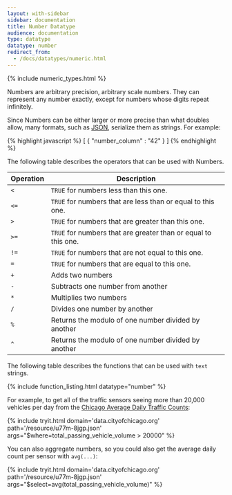 ```yaml
---
layout: with-sidebar
sidebar: documentation
title: Number Datatype
audience: documentation
type: datatype
datatype: number
redirect_from:
  - /docs/datatypes/numeric.html
---
```


{% include numeric_types.html %}

Numbers are arbitrary precision, arbitrary scale numbers.  They can represent any number exactly, except for numbers whose digits repeat infinitely.

Since Numbers can be either larger or more precise than what doubles allow, many formats, such as [JSON](/docs/formats/json.html), serialize them as strings. For example:

{% highlight javascript %}
[ {
  "number_column" : "42"
} ]
{% endhighlight %}


The following table describes the operators that can be used with Numbers.

| Operation | Description                                                    |
| ---       | ---                                                            |
| `<`       | `TRUE` for numbers less than this one.                         |
| `<=`      | `TRUE` for numbers that are less than or equal to this one.    |
| `>`       | `TRUE` for numbers that are greater than this one.             |
| `>=`      | `TRUE` for numbers that are greater than or equal to this one. |
| `!=`      | `TRUE` for numbers that are not equal to this one.             |
| `=`       | `TRUE` for numbers that are equal to this one.                 |
| `+`       | Adds two numbers                                               |
| `-`       | Subtracts one number from another                              |
| `*`       | Multiplies two numbers                                         |
| `/`       | Divides one number by another                                  |
| `%`       | Returns the modulo of one number divided by another            |
| `^`       | Returns the modulo of one number divided by another            |

The following table describes the functions that can be used with `text` strings. 

{% include function_listing.html datatype="number" %}

For example, to get all of the traffic sensors seeing more than 20,000 vehicles per day from the [Chicago Average Daily Traffic Counts](http://data.cityofchicago.org/d/u77m-8jgp):

{% include tryit.html domain='data.cityofchicago.org' path='/resource/u77m-8jgp.json' args="$where=total_passing_vehicle_volume > 20000" %}

You can also aggregate numbers, so you could also get the average daily count per sensor with `avg(...)`:

{% include tryit.html domain='data.cityofchicago.org' path='/resource/u77m-8jgp.json' args="$select=avg(total_passing_vehicle_volume)" %}
